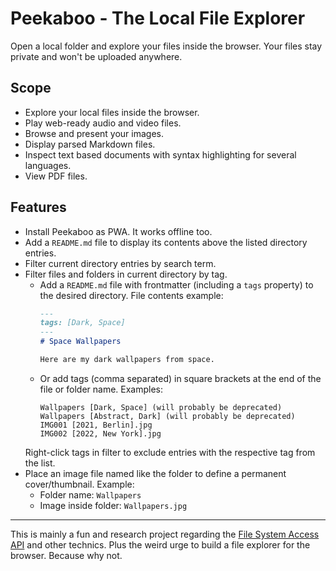 # Peekaboo - The Local File Explorer

Open a local folder and explore your files inside the browser. Your files stay private and won't be uploaded anywhere.

## Scope

- Explore your local files inside the browser.
- Play web-ready audio and video files.
- Browse and present your images.
- Display parsed Markdown files.
- Inspect text based documents with syntax highlighting for several languages.
- View PDF files.

## Features

- Install Peekaboo as PWA. It works offline too.
- Add a `README.md` file to display its contents above the listed directory entries.
- Filter current directory entries by search term.
- Filter files and folders in current directory by tag.
  - Add a `README.md` file with frontmatter (including a `tags` property) to the desired directory. File contents example:
    ```markdown
    ---
    tags: [Dark, Space]
    ---
    # Space Wallpapers

    Here are my dark wallpapers from space.
    ```
  - Or add tags (comma separated) in square brackets at the end of the file or folder name. Examples:
    ```
    Wallpapers [Dark, Space] (will probably be deprecated)
    Wallpapers [Abstract, Dark] (will probably be deprecated)
    IMG001 [2021, Berlin].jpg
    IMG002 [2022, New York].jpg
    ```
  Right-click tags in filter to exclude entries with the respective tag from the list.
- Place an image file named like the folder to define a permanent cover/thumbnail. Example:
  - Folder name: `Wallpapers`
  - Image inside folder: `Wallpapers.jpg`

---

This is mainly a fun and research project regarding the [File System Access API](https://developer.mozilla.org/en-US/docs/Web/API/File_System_Access_API) and other technics. Plus the weird urge to build a file explorer for the browser. Because why not.
